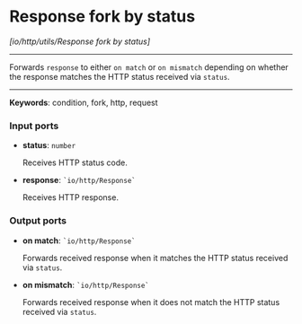 # Response fork by status

_[io/http/utils/Response fork by status]_

---

Forwards `response` to either `on match` or `on mismatch` depending on whether the response matches the HTTP status received via `status`.  

---

__Keywords__: condition, fork, http, request

### Input ports

* __status__: ` number `

    Receives HTTP status code.


* __response__: `` `io/http/Response` ``

    Receives HTTP response.

### Output ports

* __on match__: `` `io/http/Response` ``

    Forwards received response when it matches the HTTP status received via `status`.


* __on mismatch__: `` `io/http/Response` ``

    Forwards received response when it does not match the HTTP status received via `status`.

